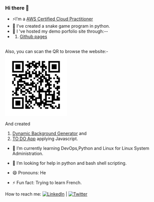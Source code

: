 ### Hi there 👋 

- ⚡I'm a <a href="https://www.credly.com/badges/e464173e-653d-4ab1-a62d-7d788874a5c1/public_url">AWS Certified Cloud 
     Practitioner</a>
- 🔭 I’ve created a snake game program in python.
- 🌱 I 've hosted my demo porfolio site through:--
- 1) <a href ="https://rupakbhandari.com.np/">Github pages</a>
<br />
  Also, you can scan the QR to browse the website:-
  <img src="frame.png" height="200px" width="200px"/>
  
  
  And created
  
  1) <a href ="https://irkghub.github.io/BackgroundGenerator/">Dynamic Background Generator</a> and 
  2) <a href ="https://irkghub.github.io/thingsToDo">TO DO App</a> applying Javascript.
- 🌱 I’m currently learning DevOps,Python and Linux for Linux System Administration.
- 🤔 I’m looking for help in python and bash shell scripting.

- 😄 Pronouns: He
- ⚡ Fun fact: Trying to learn French.

How to reach me: [![LinkedIn](https://img.icons8.com/color/48/linkedin.png)](https://www.linkedin.com/in/link-to-rupak/) | [![Twitter](https://img.icons8.com/ios-filled/50/x.png)](https://twitter.com/your_twitter_handle)
